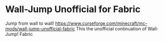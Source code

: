 # Wall-Jump Unofficial for Fabric

Jump from wall to wall!
https://www.curseforge.com/minecraft/mc-mods/wall-jump-unofficial-fabric
This the unofficial continuation of Wall-Jump! Fabric
